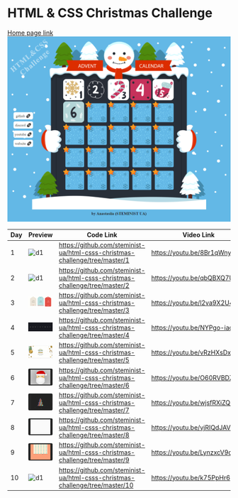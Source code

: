 # HTML & CSS Christmas Challenge

[Home page link](https://html-css-christmas-challenge.steminist.com.ua/)
![d1](./assets/main.png)

| Day | Preview | Code Link | Video Link
| --- | --- | --- | --- |
| 1 | ![d1](./assets/d1.gif) | https://github.com/steminist-ua/html-csss-christmas-challenge/tree/master/1 | https://youtu.be/8Br1qWny9wc
| 2 | ![d1](./assets/d2.gif) | https://github.com/steminist-ua/html-csss-christmas-challenge/tree/master/2 | https://youtu.be/qbQBXQ7UV4E
| 3 | ![d1](./assets/d3.gif) | https://github.com/steminist-ua/html-csss-christmas-challenge/tree/master/3 | https://youtu.be/l2va9X2U4lg
| 4 | ![d1](./assets/d4.gif) | https://github.com/steminist-ua/html-csss-christmas-challenge/tree/master/4 | https://youtu.be/NYPgo-iaq3k
| 5 | ![d1](./assets/d5.gif) | https://github.com/steminist-ua/html-csss-christmas-challenge/tree/master/5 | https://youtu.be/vRzHXsDxgTQ
| 6 | ![d1](./assets/d6.gif) | https://github.com/steminist-ua/html-csss-christmas-challenge/tree/master/6 | https://youtu.be/O60RVBDZn28
| 7 | ![d1](./assets/d7.gif) | https://github.com/steminist-ua/html-csss-christmas-challenge/tree/master/7 | https://youtu.be/wjsfRXiZQew
| 8 | ![d1](./assets/d8.gif) | https://github.com/steminist-ua/html-csss-christmas-challenge/tree/master/8 | https://youtu.be/vjRIQdJAVF8
| 9 | ![d1](./assets/d9.gif) | https://github.com/steminist-ua/html-csss-christmas-challenge/tree/master/9 | https://youtu.be/LynzxcV9c5s
| 10 | ![d1](./assets/d10.gif) | https://github.com/steminist-ua/html-csss-christmas-challenge/tree/master/10 | https://youtu.be/k75PpHr6p9M